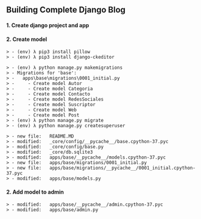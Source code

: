 ## Building Complete Django Blog

#### 1. Create django project and app

#### 2. Create model

    > - (env) λ pip3 install pillow
    > - (env) λ pip3 install django-ckeditor

    > - (env) λ python manage.py makemigrations
    > - Migrations for 'base':
    > -   apps\base\migrations\0001_initial.py
    > -     - Create model Autor
    > -     - Create model Categoria
    > -     - Create model Contacto
    > -     - Create model RedesSociales
    > -     - Create model Suscriptor
    > -     - Create model Web
    > -     - Create model Post
    > - (env) λ python manage.py migrate
    > - (env) λ python manage.py createsuperuser

    > - new file:   README.MD
    > - modified:   _core/config/__pycache__/base.cpython-37.pyc
    > - modified:   _core/config/base.py
    > - modified:   _core/db.sqlite3
    > - modified:   apps/base/__pycache__/models.cpython-37.pyc
    > - new file:   apps/base/migrations/0001_initial.py
    > - new file:   apps/base/migrations/__pycache__/0001_initial.cpython-37.pyc
    > - modified:   apps/base/models.py

#### 2. Add model to admin

    > - modified:   apps/base/__pycache__/admin.cpython-37.pyc
    > - modified:   apps/base/admin.py
